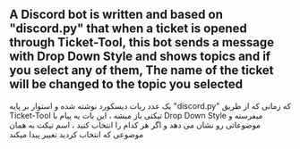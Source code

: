 A Discord bot is written and based on "discord.py" that when a ticket is 
opened through Ticket-Tool, this bot sends a message with Drop Down
Style and shows topics and if you select any of them, The name of the
ticket will be changed to the topic you selected
-------------------------------------------------------------------------
یک عدد ربات دیسکورد نوشته شده و استوار بر پایه "discord.py" که زمانی که از طریق Ticket-Tool تیکتی باز میشه ، این بات یه پیام با Drop Down Style میفرسته و موضوعاتی رو نشان می دهد و اگر هر کدام را انتخاب کنید ، اسم تیکت به همان موضوعی که انتخاب کردید تغییر پیدا میکند
